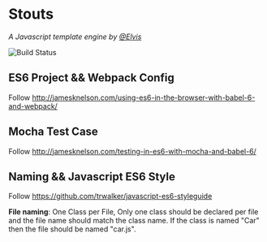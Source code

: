 # Stouts

*A Javascript template engine by [@Elvis](//github.com/cpselvis)*

![Build Status](https://travis-ci.org/cpselvis/stouts.svg?branch=master)

## ES6 Project && Webpack Config

  Follow http://jamesknelson.com/using-es6-in-the-browser-with-babel-6-and-webpack/
  
## Mocha Test Case

  Follow http://jamesknelson.com/testing-in-es6-with-mocha-and-babel-6/

## Naming && Javascript ES6 Style

  Follow https://github.com/trwalker/javascript-es6-styleguide
  
  **File naming**: One Class per File, Only one class should be declared per file and the file name should match the class name. If the class is named "Car" then the file should be named "car.js".
